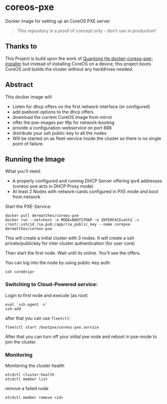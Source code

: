 # coreos-pxe
Docker image for setting up an CoreOS PXE server 

> This repository is a proof of concept only - don't use in production!
>

## Thanks to

This Project is build upon the work of [Quanlong He docker-coreos-pxe-installer](https://github.com/cybertk/docker-coreos-pxe-installer) 
but instead of installing CoreOS on a device, this project boots
CoreOS und builds the cluster without any harddrives needed.


## Abstract

This docker image will:

- Listen for dhcp offers on the first network interface (or configured)
- add pxeboot-options to the dhcp offers
- download the current CoreOS image from mirror
- offer the pxe-images per tftp for network-booting
- provide a configuration-webservice on port 888
- distribute your ssh public-key to all the nodes
- Will be started on as fleet-service inside the cluster so there is no single point of failure.

## Running the Image

What you'll need:

- A properly configured and running DHCP Server offering ipv4 addresses (coreos-pxe acts in DHCP Proxy mode)
- At least 2 Nodes with network-cards configured in PXE mode and boot from network

Start the PXE-Service:

```
docker pull dermatthes/coreos-pxe
docker run --net=host -e MODE=BOOTSTRAP -e INTERFACE=eth2 -v /root/.ssh/id_rsa.pub:/app/rsa_public_key --name corepxe dermatthes/coreos-pxe
```

This will create a initial cluster with 3 nodes. It will create a
ssh private/publickey for inter cluster authentication (for user core)

Then start the first node. Wait until its online. You'll see the 
offers. 

You can log into the node by using public-key auth:

```
ssh core@<ip>
```


### Switching to Cloud-Powered service:



Login to first node and execute (as root)

```
eval `ssh-agent -s`
ssh-add
```

after that you can use `fleetctl`:

```
fleetctl start /bootpxe/coreos-pxe.service
```

After that you can turn off your initial pxe node and reboot in pxe-mode
to join the cluster.


### Monitoring

Monitoring the cluster health

```
etcdctl cluster-health
etcdctl member list
```

remove a failed node

```
etcdctl member remove <id>
```
